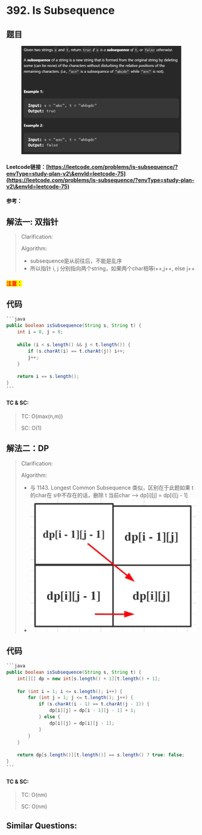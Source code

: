 # 392. Is Subsequence

## 题目

<figure><img src="../../.gitbook/assets/image (183).png" alt=""><figcaption></figcaption></figure>

#### Leetcode链接：[https://leetcode.com/problems/is-subsequence/?envType=study-plan-v2\&envId=leetcode-75](https://leetcode.com/problems/is-subsequence/?envType=study-plan-v2\&envId=leetcode-75)

#### 参考：

## 解法一: 双指针

> Clarification:&#x20;
>
> Algorithm:&#x20;
>
> * subsequence是从前往后，不能是乱序
> * 所以指针 i, j 分别指向两个string，如果两个char相等i++,j++, else j++

#### <mark style="color:red;">注意：</mark>

## 代码

````java
```java
public boolean isSubsequence(String s, String t) {
    int i = 0, j = 0;
    
    while (i < s.length() && j < t.length()) {
        if (s.charAt(i) == t.charAt(j)) i++;
        j++;
    }

    return i == s.length();
}
```
````

#### TC & SC:&#x20;

> TC: O(max(n,m))
>
> SC: O(1)

## 解法二：DP

> Clarification:&#x20;
>
> Algorithm:&#x20;
>
> * 与 1143. Longest Common Subsequence 类似，区别在于此题如果 t 的char在 s中不存在的话，删除 t 当前char --> dp\[i]\[j] = dp\[i]\[j - 1]
> * ![](<../../.gitbook/assets/image (4).png>)

## 代码

````java
```java
public boolean isSubsequence(String s, String t) {
    int[][] dp = new int[s.length() + 1][t.length() + 1];

    for (int i = 1; i <= s.length(); i++) {
        for (int j = 1; j <= t.length(); j++) {
            if (s.charAt(i - 1) == t.charAt(j - 1)) {
                dp[i][j] = dp[i - 1][j - 1] + 1;
            } else {
                dp[i][j] = dp[i][j - 1];
            }
        }
    }

    return dp[s.length()][t.length()] == s.length() ? true: false;
}
```
````

#### TC & SC:&#x20;

> TC: O(nm)
>
> SC: O(nm)

## **Similar Questions:**&#x20;
